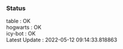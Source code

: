 ### Status


table : OK  
hogwarts : OK  
icy-bot : OK  
Latest Update : 2022-05-12 09:14:33.818863
